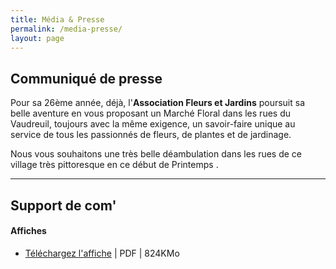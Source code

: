 ```yaml
---
title: Média & Presse
permalink: /media-presse/
layout: page
---
```


## Communiqué de presse

Pour sa 26ème année, déjà, l'**Association Fleurs et Jardins** poursuit sa belle aventure en vous proposant un Marché Floral dans les rues du Vaudreuil, toujours avec la même exigence, un savoir-faire unique au service de tous les passionnés de fleurs, de plantes et de jardinage.

Nous vous souhaitons une très belle déambulation dans les rues de ce village très pittoresque en ce début de Printemps .

<hr>

## Support de com'

#### Affiches

- [Téléchargez l'affiche](/assets/medias/affiche-2023.pdf) | PDF | 824KMo


